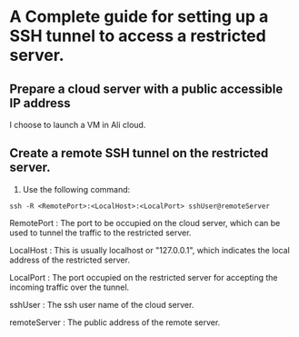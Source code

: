 # A Complete guide for setting up a SSH tunnel to access a restricted server.

## Prepare a cloud server with a public accessible IP address
I choose to launch a VM in Ali cloud.

## Create a remote SSH tunnel on the restricted server.
1. Use the following command:
```console
ssh -R <RemotePort>:<LocalHost>:<LocalPort> sshUser@remoteServer
```
RemotePort : The port to be occupied on the cloud server, which can be used to tunnel the traffic to the restricted server.

LocalHost : This is usually localhost or "127.0.0.1", which indicates the local address of the restricted server.

LocalPort : The port occupied on the restricted server for accepting the incoming traffic over the tunnel.

sshUser : The ssh user name of the cloud server.

remoteServer : The public address of the remote server.

